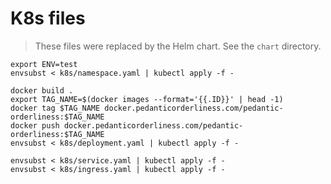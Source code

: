 # K8s files

> These files were replaced by the Helm chart. See the `chart` directory.

```
export ENV=test
envsubst < k8s/namespace.yaml | kubectl apply -f -

docker build .
export TAG_NAME=$(docker images --format='{{.ID}}' | head -1)
docker tag $TAG_NAME docker.pedanticorderliness.com/pedantic-orderliness:$TAG_NAME
docker push docker.pedanticorderliness.com/pedantic-orderliness:$TAG_NAME
envsubst < k8s/deployment.yaml | kubectl apply -f -

envsubst < k8s/service.yaml | kubectl apply -f -
envsubst < k8s/ingress.yaml | kubectl apply -f -
```
